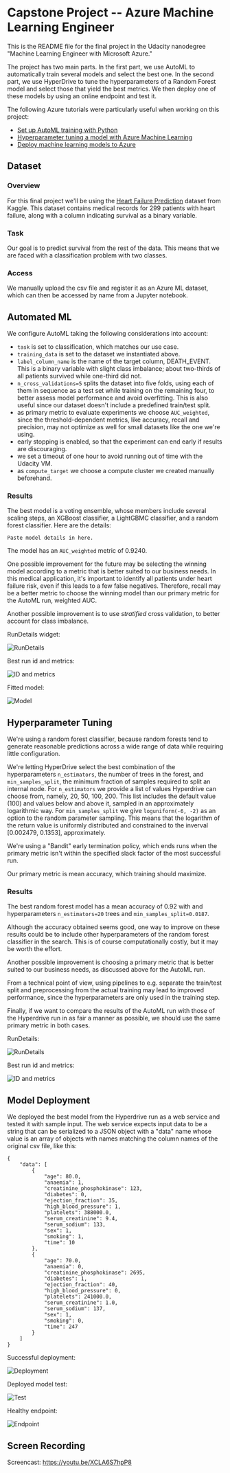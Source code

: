 # Capstone Project -- Azure Machine Learning Engineer

This is the README file for the final project in the Udacity nanodegree "Machine Learning Engineer with Microsoft Azure."

The project has two main parts.
In the first part, we use AutoML to automatically train several models and select the best one.
In the second part, we use HyperDrive to tune the hyperparameters of a Random Forest model and select those that yield the best metrics.
We then deploy one of these models by using an online endpoint and test it.

The following Azure tutorials were particularly useful when working on this project:

- [Set up AutoML training with Python](https://learn.microsoft.com/en-us/azure/machine-learning/how-to-configure-auto-train?view=azureml-api-1)
- [Hyperparameter tuning a model with Azure Machine Learning](https://learn.microsoft.com/en-us/azure/machine-learning/how-to-tune-hyperparameters?view=azureml-api-1)
- [Deploy machine learning models to Azure](https://learn.microsoft.com/en-us/azure/machine-learning/how-to-deploy-and-where?view=azureml-api-1&tabs=python)

## Dataset

### Overview

For this final project we'll be using the [Heart Failure Prediction](https://www.kaggle.com/datasets/andrewmvd/heart-failure-clinical-data) dataset from Kaggle.
This dataset contains medical records for 299 patients with heart failure,
along with a column indicating survival as a binary variable.


### Task

Our goal is to predict survival from the rest of the data.
This means that we are faced with a classification problem with two classes.

### Access

We manually upload the csv file and register it as an Azure ML dataset,
which can then be accessed by name from a Jupyter notebook.

## Automated ML

We configure AutoML taking the following considerations into account:

- `task` is set to classification, which matches our use case.
- `training_data` is set to the dataset we instantiated above.
- `label_column_name` is the name of the target column, DEATH_EVENT. This is a binary variable with slight class imbalance; about two-thirds of all patients survived while one-third did not.
- `n_cross_validations=5` splits the dataset into five folds, using each of them in sequence as a test set while training on the remaining four, to better assess model performance and avoid overfitting. This is also useful since our dataset doesn't include a predefined train/test split.
- as primary metric to evaluate experiments we choose `AUC_weighted`, since the threshold-dependent metrics, like accuracy, recall and precision, may not optimize as well for small datasets like the one we're using.
- early stopping is enabled, so that the experiment can end early if results are discouraging.
- we set a timeout of one hour to avoid running out of time with the Udacity VM.
- as `compute_target` we choose a compute cluster we created manually beforehand.


### Results

The best model is a voting ensemble, whose members include several scaling steps, an XGBoost classifier, a LightGBMC classifier, and a random forest classifier. Here are the details:

```
Paste model details in here.
```

The model has an `AUC_weighted` metric of 0.9240.

One possible improvement for the future may be selecting the winning model according to a metric that is better suited to our business needs.
In this medical application, it's important to identify all patients under heart failure risk, even if this leads to a few false negatives.
Therefore, recall may be a better metric to choose the winning model than our primary metric for the AutoML run, weighted AUC.

Another possible improvement is to use _stratified_ cross validation, to better account for class imbalance.

RunDetails widget:

![RunDetails](screenshots/Screenshot_20230802_230146_automl_RunDetails.png)

Best run id and metrics:

![ID and metrics](screenshots/Screenshot_20230802_231050_automl_best_run_id_metrics.png)

Fitted model:

![Model](screenshots/Screenshot_20230802_231143_automl_fitted_model.png)

## Hyperparameter Tuning

We're using a random forest classifier, because random forests tend to generate reasonable predictions across a wide range of data while requiring little configuration.

We're letting HyperDrive select the best combination of the hyperparameters `n_estimators`, the number of trees in the forest, and `min_samples_split`, the minimum fraction of samples required to split an internal node.
For `n_estimators` we provide a list of values Hyperdrive can choose from, namely, 20, 50, 100, 200.
This list includes the default value (100) and values below and above it, sampled in an approximately logarithmic way.
For `min_samples_split` we give `loguniform(-6, -2)` as an option to the random parameter sampling.
This means that the logarithm of the return value is uniformly distributed and constrained to the inverval
[0.002479, 0.1353], approximately.

We're using a "Bandit" early termination policy, which ends runs when the primary metric isn't within the specified slack factor of the most successful run.

Our primary metric is mean accuracy, which training should maximize.


### Results

The best random forest model has a mean accuracy of 0.92 with and hyperparameters `n_estimators=20` trees and `min_samples_split=0.0187`.

Although the accuracy obtained seems good, one way to improve on these results could be to include other hyperparameters of the random forest classifier in the search. This is of course computationally costly, but it may be worth the effort.

Another possible improvement is choosing a primary metric that is better suited to our business needs, as discussed above for the AutoML run.

From a technical point of view, using pipelines to e.g. separate the train/test split and preprocessing from the actual training may lead to improved performance, since the hyperparameters are only used in the training step.

Finally, if we want to compare the results of the AutoML run with those of the Hyperdrive run in as fair a manner as possible, we should use the same primary metric in both cases.

RunDetails:

![RunDetails](screenshots/Screenshot_20230802_225937_hyperdrive_RunDetails.png)

Best run id and metrics:

![ID and metrics](screenshots/Screenshot_20230802_231937_hyperdrive_best_run_id_metrics.png)

## Model Deployment

We deployed the best model from the Hyperdrive run as a web service and tested it with sample input.
The web service expects input data to be a string that can be serialized to a JSON object with a "data" name whose value is an array of objects with names matching the column names of the original csv file, like this:

```
{
    "data": [
        {
            "age": 80.0,
            "anaemia": 1,
            "creatinine_phosphokinase": 123,
            "diabetes": 0,
            "ejection_fraction": 35,
            "high_blood_pressure": 1,
            "platelets": 388000.0,
            "serum_creatinine": 9.4,
            "serum_sodium": 133,
            "sex": 1,
            "smoking": 1,
            "time": 10
        },
        {
            "age": 70.0,
            "anaemia": 0,
            "creatinine_phosphokinase": 2695,
            "diabetes": 1,
            "ejection_fraction": 40,
            "high_blood_pressure": 0,
            "platelets": 241000.0,
            "serum_creatinine": 1.0,
            "serum_sodium": 137,
            "sex": 1,
            "smoking": 0,
            "time": 247
        }
    ]
}
```

Successful deployment:

![Deployment](screenshots/Screenshot_20230802_232038_hyperdrive_deploy_success.png)

Deployed model test:

![Test](screenshots/Screenshot_20230802_232124_hyperdrive_test_deploy.png)

Healthy endpoint:

![Endpoint](screenshots/Screenshot_20230802_232555_endpoint_healthy.png)

## Screen Recording

Screencast: https://youtu.be/XCLA6S7hpP8
